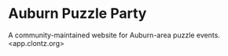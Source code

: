 Auburn Puzzle Party
===================

A community-maintained website for Auburn-area puzzle events.
<app.clontz.org>
